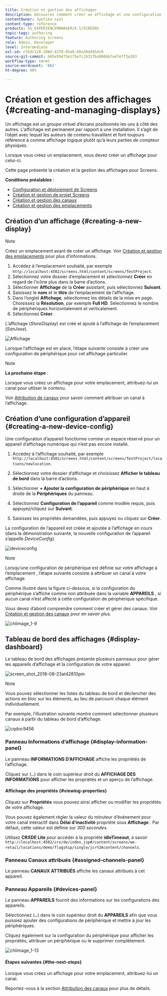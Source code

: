 ```yaml
---
title: Création et gestion des affichages
description: Découvrez comment créer un affichage et une configuration de périphérique dans AEM Screens. En savoir plus sur le tableau de bord des affichages.
contentOwner: Jyotika syal
content-type: reference
products: SG_EXPERIENCEMANAGER/6.5/SCREENS
topic-tags: authoring
feature: Authoring Screens
role: Admin, Developer
level: Intermediate
exl-id: c55dc128-208d-4379-95a8-60a39d495dc0
source-git-commit: b65e59473e175e7c1b31fba900bb7e47eff3a263
workflow-type: tm+mt
source-wordcount: '661'
ht-degree: 40%

---
```


# Création et gestion des affichages {#creating-and-managing-displays}

Un affichage est un groupe virtuel d’écrans positionnés les uns à côté des autres. L&#39;affichage est permanent par rapport à une installation. Il s’agit de l’objet avec lequel les auteurs de contenu travaillent et font toujours référence à comme affichage logique plutôt qu’à leurs parties de compteur physiques.

Lorsque vous créez un emplacement, vous devez créer un affichage pour celui-ci.

Cette page présente la création et la gestion des affichages pour Screens.

**Conditions préalables** :

* [Configuration et déploiement de Screens](configuring-screens-introduction.md)
* [Création et gestion de projet Screens](creating-a-screens-project.md)
* [Création et gestion des canaux](managing-channels.md)
* [Création et gestion des emplacements](managing-locations.md)

## Création d’un affichage {#creating-a-new-display}

>[!NOTE]
>
>Créez un emplacement avant de créer un affichage. Voir [Création et gestion des emplacements](managing-locations.md) pour plus d’informations.

1. Accédez à l’emplacement souhaité, par exemple `http://localhost:4502/screens.html/content/screens/TestProject`.
1. Sélectionnez votre dossier d’emplacement et sélectionnez **Créer** en regard de l’icône plus dans la barre d’actions.
1. Sélectionner **Affichage** de la **Créer** assistant, puis sélectionnez **Suivant**.
1. Saisissez le **nom** et le **titre** de l’emplacement de l’affichage.
1. Dans l’onglet **Affichage**, sélectionnez les détails de la mise en page. Choisissez la **Résolution**, par exemple **Full HD**. Sélectionnez le nombre de périphériques horizontalement et verticalement.
1. Sélectionnez **Créer**.

L’affichage (*StoreDisplay*) est créé et ajouté à l’affichage de l’emplacement (*SanJose*).

![Affichage](assets/display.gif)

Lorsque l’affichage est en place, l’étape suivante consiste à créer une configuration de périphérique pour cet affichage particulier.

>[!NOTE]
>
>**La prochaine étape** :
>
>Lorsque vous créez un affichage pour votre emplacement, attribuez-lui un canal pour utiliser le contenu.
>
>Voir [Attribution de canaux](channel-assignment.md) pour savoir comment attribuer un canal à l’affichage.

## Création d’une configuration d’appareil {#creating-a-new-device-config}

Une configuration d’appareil fonctionne comme un espace réservé pour un appareil d’affichage numérique qui n’est pas encore installé.

1. Accédez à l’affichage souhaité, par exemple `http://localhost:4502/screens.html/content/screens/TestProject/locations/newlocation`.
1. Sélectionnez votre dossier d’affichage et choisissez **Afficher le tableau de bord** dans la barre d’actions.
1. Sélectionner **+ Ajouter la configuration de périphérique** en haut à droite de la **Périphériques** du panneau.

1. Sélectionnez **Configuration de l’appareil** comme modèle requis, puis appuyez/cliquez sur **Suivant**.

1. Saisissez les propriétés demandées, puis appuyez ou cliquez sur **Créer**.

La configuration de l’appareil est créée et ajoutée à l’affichage en cours (dans la démonstration suivante, la nouvelle configuration de l’appareil s’appelle *DeviceConfig*).

![deviceconfig](assets/deviceconfig.gif)

>[!NOTE]
>
>Lorsqu’une configuration de périphérique est définie sur votre affichage à l’emplacement , l’étape suivante consiste à attribuer un canal à votre affichage.
>
>Comme illustré dans la figure ci-dessous, si la configuration du périphérique s’affiche comme non attribuée dans la variable **APPAREILS** , si aucun canal n’est affecté à cette configuration de périphérique spécifique.
>
>Vous devez d’abord comprendre comment créer et gérer des canaux. Voir [Création et gestion des canaux](managing-channels.md) pour en savoir plus.

![chlimage_1-9](assets/chlimage_1-9.png)

## Tableau de bord des affichages {#display-dashboard}

Le tableau de bord des affichages présente plusieurs panneaux pour gérer les appareils d’affichage et la configuration de votre appareil.

![screen_shot_2018-08-23at42810pm](assets/screen_shot_2018-08-23at42810pm.png)

>[!NOTE]
>
>Vous pouvez sélectionner les listes du tableau de bord et déclencher des actions en bloc sur les éléments, au lieu de parcourir chaque élément individuellement.
>
>Par exemple, l’illustration suivante montre comment sélectionner plusieurs canaux à partir du tableau de bord d’affichage.

![cqdoc9456](assets/cqdoc9456.gif)

### Panneau Informations d’affichage {#display-information-panel}

Le panneau **INFORMATIONS D’AFFICHAGE** affiche les propriétés de l’affichage.

Cliquez sur (**..**) dans le coin supérieur droit du **AFFICHAGE DES INFORMATIONS** pour afficher les propriétés et un aperçu de l’affichage.


#### Affichage des propriétés {#viewing-properties}

Cliquez sur **Propriétés** vous pouvez ainsi afficher ou modifier les propriétés de votre affichage.

Vous pouvez également régler la valeur du minuteur d’événement pour votre canal interactif dans **Délai d’inactivité** propriété sous **Affichage** . Par défaut, cette valeur est définie sur *300 secondes*.

Utilisez **CRXDE Lite** pour accéder à la propriété **idleTimeout**, à savoir `http://localhost:4502/crx/de/index.jsp#/content/screens/we-retail/locations/demo/flagship/single/jcr%3Acontent/channels`.


### Panneau Canaux attribués {#assigned-channels-panel}

Le panneau **CANAUX ATTRIBUÉS** affiche les canaux attribués à cet appareil.


### Panneau Appareils {#devices-panel}

Le panneau **APPAREILS** fournit des informations sur les configurations des appareils.

Sélectionnez (**..**) dans le coin supérieur droit du **APPAREILS** afin que vous puissiez ajouter des configurations de périphérique et mettre à jour les périphériques.

Cliquez également sur la configuration du périphérique pour afficher les propriétés, attribuer un périphérique ou le supprimer complètement.

![chlimage_1-13](assets/chlimage_1-13.png)

#### Étapes suivantes {#the-next-steps}

Lorsque vous créez un affichage pour votre emplacement, attribuez-lui un canal.

Reportez-vous à la section [Attribution des canaux](channel-assignment.md) pour plus de détails.
